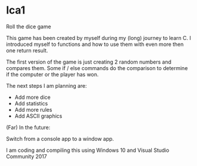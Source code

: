 # lca1
Roll the dice game

This game has been created by myself during my (long) journey to learn C.
I introduced myself to functions and how to use them with even more then one return result.

The first version of the game is just creating 2 random numbers and compares them.
Some if / else commands do the comparison to determine if the computer or the player has won.

The next steps I am planning are:

+ Add more dice
+ Add statistics
+ Add more rules
+ Add ASCII graphics

(Far) In the future:

Switch from a console app to a window app.

I am coding and compiling this using Windows 10 and Visual Studio Community 2017
